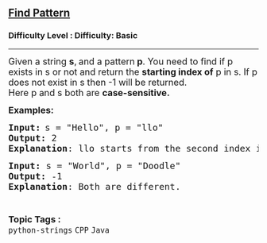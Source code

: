 <h2><a href="https://www.geeksforgeeks.org/problems/find-pattern--141628/1?page=3&category=Java&difficulty=Basic&sortBy=submissions">Find Pattern</a></h2><h3>Difficulty Level : Difficulty: Basic</h3><hr><div class="problems_problem_content__Xm_eO"><p><span style="font-size: 18px;">Given a string <strong>s</strong>,</span> <span style="font-size: 18px;">and a pattern<strong> p</strong>. You need to find if p exists in s or not and return the <strong>starting index of</strong> p in s. If p does not exist in s then -1 will be returned.<br>Here p and s both are <strong>case-sensitive.</strong></span></p>
<p><span style="font-size: 18px;"><strong>Examples:</strong></span></p>
<pre><span style="font-size: 18px;"><strong>Input:</strong></span> <span style="font-size: 18px;">s = "Hello", p = "llo"
<strong>Output:</strong> 2
<strong>Explanation</strong>: llo starts from the second index in Hello.</span></pre>
<pre><span style="font-size: 18px;"><strong>Input: </strong>s = "World", p = "Doodle"
<strong>Output: </strong>-1
<strong>Explanation</strong>: Both are different.</span></pre></div><br><p><span style=font-size:18px><strong>Topic Tags : </strong><br><code>python-strings</code>&nbsp;<code>CPP</code>&nbsp;<code>Java</code>&nbsp;
